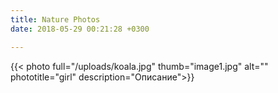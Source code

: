 ```yaml
---
title: Nature Photos
date: 2018-05-29 00:21:28 +0300

---
```

{{< photo full="/uploads/koala.jpg" thumb="image1.jpg" alt="" phototitle="girl" description="Описание">}}
